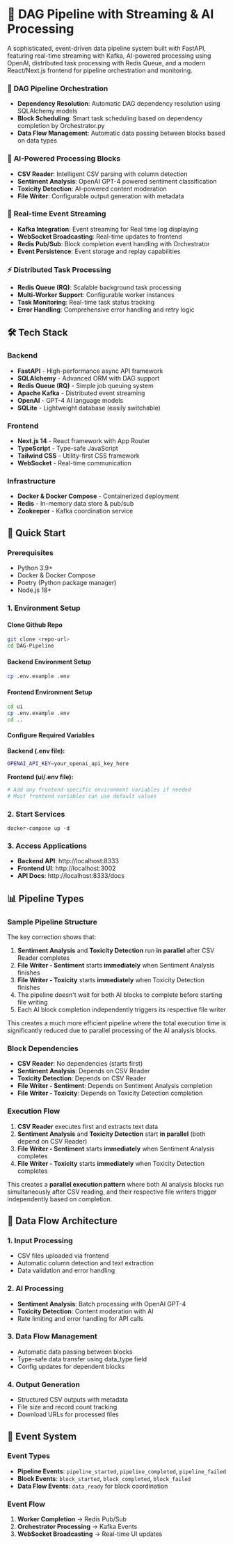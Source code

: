 # 🚀 DAG Pipeline with Streaming & AI Processing

A sophisticated, event-driven data pipeline system built with FastAPI, featuring real-time streaming with Kafka, AI-powered processing using OpenAI, distributed task processing with Redis Queue, and a modern React/Next.js frontend for pipeline orchestration and monitoring.

### 🎯 **DAG Pipeline Orchestration**

- **Dependency Resolution**: Automatic DAG dependency resolution using SQLAlchemy models
- **Block Scheduling**: Smart task scheduling based on dependency completion by Orchestrator.py
- **Data Flow Management**: Automatic data passing between blocks based on data types

### 🤖 **AI-Powered Processing Blocks**

- **CSV Reader**: Intelligent CSV parsing with column detection
- **Sentiment Analysis**: OpenAI GPT-4 powered sentiment classification
- **Toxicity Detection**: AI-powered content moderation
- **File Writer**: Configurable output generation with metadata

### 📡 **Real-time Event Streaming**

- **Kafka Integration**: Event streaming for Real time log displaying
- **WebSocket Broadcasting**: Real-time updates to frontend
- **Redis Pub/Sub**: Block completion event handling with Orchestrator
- **Event Persistence**: Event storage and replay capabilities

### ⚡ **Distributed Task Processing**

- **Redis Queue (RQ)**: Scalable background task processing
- **Multi-Worker Support**: Configurable worker instances
- **Task Monitoring**: Real-time task status tracking
- **Error Handling**: Comprehensive error handling and retry logic

## 🛠️ Tech Stack

### Backend

- **FastAPI** - High-performance async API framework
- **SQLAlchemy** - Advanced ORM with DAG support
- **Redis Queue (RQ)** - Simple job queuing system
- **Apache Kafka** - Distributed event streaming
- **OpenAI** - GPT-4 AI language models
- **SQLite** - Lightweight database (easily switchable)

### Frontend

- **Next.js 14** - React framework with App Router
- **TypeScript** - Type-safe JavaScript
- **Tailwind CSS** - Utility-first CSS framework
- **WebSocket** - Real-time communication

### Infrastructure

- **Docker & Docker Compose** - Containerized deployment
- **Redis** - In-memory data store & pub/sub
- **Zookeeper** - Kafka coordination service

## 🚀 Quick Start

### Prerequisites

- Python 3.9+
- Docker & Docker Compose
- Poetry (Python package manager)
- Node.js 18+

### 1. Environment Setup

#### Clone Github Repo

```bash
git clone <repo-url>
cd DAG-Pipeline
```

#### Backend Environment Setup

```bash
cp .env.example .env
```

#### Frontend Environment Setup

```bash
cd ui
cp .env.example .env
cd ..
```

#### Configure Required Variables

**Backend (.env file):**

```bash
OPENAI_API_KEY=your_openai_api_key_here
```

**Frontend (ui/.env file):**

```bash
# Add any frontend-specific environment variables if needed
# Most frontend variables can use default values
```

### 2. Start Services

```shell script
docker-compose up -d
```

### 3. Access Applications

- **Backend API**: http://localhost:8333
- **Frontend UI**: http://localhost:3002
- **API Docs**: http://localhost:8333/docs

## 📊 Pipeline Types

### Sample Pipeline Structure

The key correction shows that:

1. **Sentiment Analysis** and **Toxicity Detection** run **in parallel** after CSV Reader completes
2. **File Writer - Sentiment** starts **immediately** when Sentiment Analysis finishes
3. **File Writer - Toxicity** starts **immediately** when Toxicity Detection finishes
4. The pipeline doesn't wait for both AI blocks to complete before starting file writing
5. Each AI block completion independently triggers its respective file writer

This creates a much more efficient pipeline where the total execution time is significantly reduced due to parallel processing of the AI analysis blocks.

### Block Dependencies

- **CSV Reader**: No dependencies (starts first)
- **Sentiment Analysis**: Depends on CSV Reader
- **Toxicity Detection**: Depends on CSV Reader
- **File Writer - Sentiment**: Depends on Sentiment Analysis completion
- **File Writer - Toxicity**: Depends on Toxicity Detection completion

### Execution Flow

1. **CSV Reader** executes first and extracts text data
2. **Sentiment Analysis** and **Toxicity Detection** start **in parallel** (both depend on CSV Reader)
3. **File Writer - Sentiment** starts **immediately** when Sentiment Analysis completes
4. **File Writer - Toxicity** starts **immediately** when Toxicity Detection completes

This creates a **parallel execution pattern** where both AI analysis blocks run simultaneously after CSV reading, and their respective file writers trigger independently based on completion.

## 🔄 Data Flow Architecture

### 1. **Input Processing**

- CSV files uploaded via frontend
- Automatic column detection and text extraction
- Data validation and error handling

### 2. **AI Processing**

- **Sentiment Analysis**: Batch processing with OpenAI GPT-4
- **Toxicity Detection**: Content moderation with AI
- Rate limiting and error handling for API calls

### 3. **Data Flow Management**

- Automatic data passing between blocks
- Type-safe data transfer using data_type field
- Config updates for dependent blocks

### 4. **Output Generation**

- Structured CSV outputs with metadata
- File size and record count tracking
- Download URLs for processed files

## 📡 Event System

### Event Types

- **Pipeline Events**: `pipeline_started`, `pipeline_completed`, `pipeline_failed`
- **Block Events**: `block_started`, `block_completed`, `block_failed`
- **Data Flow Events**: `data_ready` for block coordination

### Event Flow

1. **Worker Completion** → Redis Pub/Sub
2. **Orchestrator Processing** → Kafka Events
3. **WebSocket Broadcasting** → Real-time UI updates
